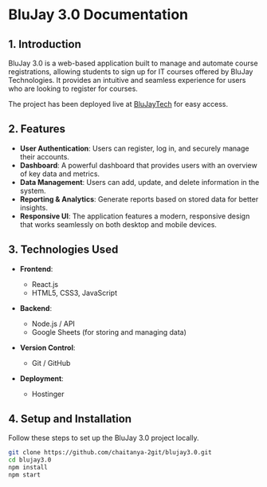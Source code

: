 # BluJay 3.0 Documentation

## 1. Introduction
BluJay 3.0 is a web-based application built to manage and automate course registrations, allowing students to sign up for IT courses offered by BluJay Technologies. It provides an intuitive and seamless experience for users who are looking to register for courses.

The project has been deployed live at [BluJayTech](https://www.blujaytech.com) for easy access.

## 2. Features
- **User Authentication**: Users can register, log in, and securely manage their accounts.
- **Dashboard**: A powerful dashboard that provides users with an overview of key data and metrics.
- **Data Management**: Users can add, update, and delete information in the system.
- **Reporting & Analytics**: Generate reports based on stored data for better insights.
- **Responsive UI**: The application features a modern, responsive design that works seamlessly on both desktop and mobile devices.

## 3. Technologies Used
- **Frontend**:
  - React.js
  - HTML5, CSS3, JavaScript

- **Backend**:
  - Node.js / API
  - Google Sheets (for storing and managing data)

- **Version Control**: 
  - Git / GitHub

- **Deployment**: 
  - Hostinger

## 4. Setup and Installation
Follow these steps to set up the BluJay 3.0 project locally.

```bash
git clone https://github.com/chaitanya-2git/blujay3.0.git
cd blujay3.0
npm install
npm start
